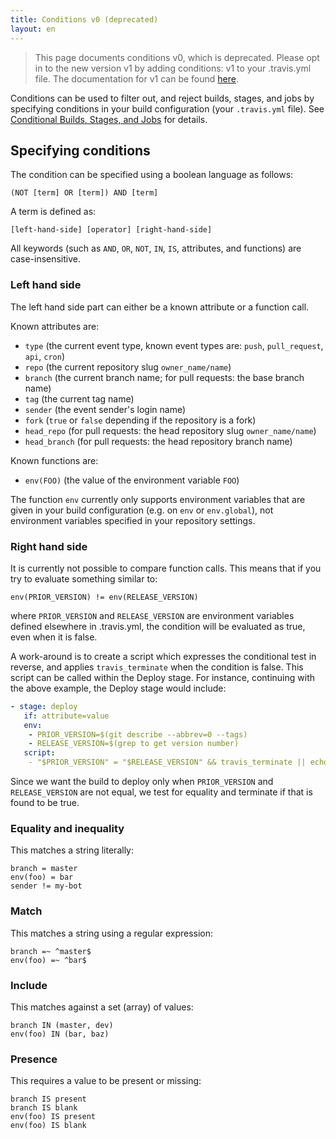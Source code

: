 ```yaml
---
title: Conditions v0 (deprecated)
layout: en
---
```


> This page documents conditions v0, which is deprecated. Please opt in to the
> new version v1 by adding conditions: v1 to your .travis.yml file. The
> documentation for v1 can be found [here](/user/conditions-v1).

Conditions can be used to filter out, and reject builds, stages, and jobs by
specifying conditions in your build configuration (your `.travis.yml` file).
See [Conditional Builds, Stages, and Jobs](/user/conditional-builds-stages-jobs)
for details.

## Specifying conditions

The condition can be specified using a boolean language as follows:

```
(NOT [term] OR [term]) AND [term]
```

A term is defined as:

```
[left-hand-side] [operator] [right-hand-side]
```

All keywords (such as `AND`, `OR`, `NOT`, `IN`, `IS`, attributes, and
functions) are case-insensitive.

### Left hand side

The left hand side part can either be a known attribute or a function call.

Known attributes are:

* `type` (the current event type, known event types are: `push`, `pull_request`, `api`, `cron`)
* `repo` (the current repository slug `owner_name/name`)
* `branch` (the current branch name; for pull requests: the base branch name)
* `tag` (the current tag name)
* `sender` (the event sender's login name)
* `fork` (`true` or `false` depending if the repository is a fork)
* `head_repo` (for pull requests: the head repository slug `owner_name/name`)
* `head_branch` (for pull requests: the head repository branch name)

Known functions are:

* `env(FOO)` (the value of the environment variable `FOO`)

The function `env` currently only supports environment variables that are given
in your build configuration (e.g. on `env` or `env.global`), not environment
variables specified in your repository settings.

### Right hand side

It is currently not possible to compare function calls. This means that if you
try to evaluate something similar to:

`env(PRIOR_VERSION) != env(RELEASE_VERSION)`

where `PRIOR_VERSION` and `RELEASE_VERSION` are environment variables defined
elsewhere in .travis.yml, the condition will be evaluated as true, even when it
is false.

A work-around is to create a script which expresses the conditional test in
reverse, and applies `travis_terminate` when the condition is false. This
script can be called within the Deploy stage.  For instance, continuing with
the above example, the Deploy stage would include:

```yaml
- stage: deploy
   if: attribute=value
   env:
    - PRIOR_VERSION=$(git describe --abbrev=0 --tags)
    - RELEASE_VERSION=$(grep to get version number)
   script:
    - "$PRIOR_VERSION" = "$RELEASE_VERSION" && travis_terminate || echo "Deploying latest version ..."

```

Since we want the build to deploy only when `PRIOR_VERSION` and `RELEASE_VERSION`
are not equal, we test for equality and terminate if that is found to be true.

### Equality and inequality

This matches a string literally:

```
branch = master
env(foo) = bar
sender != my-bot
```

### Match

This matches a string using a regular expression:

```
branch =~ ^master$
env(foo) =~ ^bar$
```

### Include

This matches against a set (array) of values:

```
branch IN (master, dev)
env(foo) IN (bar, baz)
```

### Presence

This requires a value to be present or missing:

```
branch IS present
branch IS blank
env(foo) IS present
env(foo) IS blank
```

